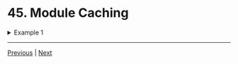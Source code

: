 # 45. Module Caching

<details>
  <summary> Example 1 </summary>

- `http.js` 
```
const { send } = require('./request');
const { read } = require('./response');
const { REQUEST_TIMEOUT } = require('./request'); // intend error to load `request` twice to see wether double show on result 

function makeRequest(url, data) {
    send(url, data);
    return read();
}

const responseData = makeRequest('https://google.com', 'hello');
console.log(responseData);

console.log(require.cache);
```

---

- `request.js`
```
const REQUEST_TIMEOUT = 500;

function encrypt (data){
    return "encrypted data";
}

function send(url, data){
    const encryptedData = encrypt(data);
    console.log(`sending ${encryptedData} to ${url}`);
}

module.exports = {
    REQUEST_TIMEOUT,
    send,
}

console.log('Hello from request.js!'); // test to see wether double load!
```

---

- `response.js`
```
function decrpt(data) {
    return 'decrypted data'
}

function read() {
    return decrpt('data')
}

module.exports = {
    read,
}
```

- `https-customer.js`
```
const request = require('./request');

request.send = function() {
    console.log('custom send function');
}

request.send();
```

---

-   run `node http.js`

<p align="center" ><img src="../imags/45_Module-Caching.png" width="100%" ></a></p> 

---

-   run `node https-customer.js`
```
Hello from request.js!
custom send function
```
  
</details>

---

[Previous](./44_Creating-Our-Own-ECMAScript-Modules.md) | [Next](./46_Using-index.js.md)